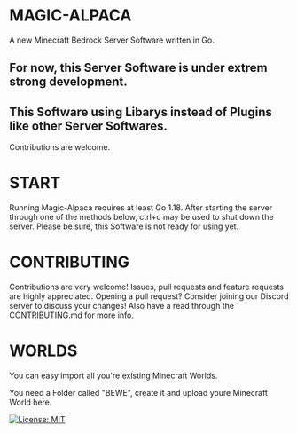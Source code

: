 # **MAGIC-ALPACA**
A new Minecraft Bedrock Server Software written in Go.

## For now, this Server Software is under extrem strong development.




## This Software using Libarys instead of Plugins like other Server Softwares.

Contributions are welcome.



# **START**

Running Magic-Alpaca requires at least Go 1.18. After starting the server through one of the methods below, ctrl+c may be used to shut down the server. Please be sure, this Software is not ready for using yet.

# **CONTRIBUTING**

Contributions are very welcome! Issues, pull requests and feature requests are highly appreciated. Opening a pull request? Consider joining our Discord server to discuss your changes! Also have a read through the CONTRIBUTING.md for more info.


# **WORLDS**

You can easy import all you're existing Minecraft Worlds.

You need a Folder called "BEWE", create it and upload youre Minecraft World here.


[![License: MIT](https://img.shields.io/badge/License-MIT-yellow.svg)](https://opensource.org/licenses/MIT)
